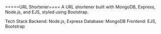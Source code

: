 =====URL Shortener====
A URL shortener built with MongoDB, Express, Node.js, and EJS, styled using Bootstrap.

Tech Stack
Backend: Node.js, Express
Database: MongoDB
Frontend: EJS, Bootstrap
